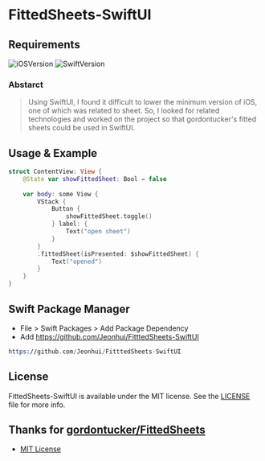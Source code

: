 # FittedSheets-SwiftUI

## Requirements

![iOSVersion](https://img.shields.io/badge/iOS-13-green.svg) 
![SwiftVersion](https://img.shields.io/badge/Swift-5-green.svg)

### Abstarct
> Using SwiftUI, I found it difficult to lower the minimum version of iOS, one of which was related to sheet.
> So, I looked for related technologies and worked on the project so that gordontucker's fitted sheets could be used in SwiftUI.

## Usage & Example

```swift
struct ContentView: View {
    @State var showFittedSheet: Bool = false
    
    var body: some View {
        VStack {
            Button {
                showFittedSheet.toggle()
            } label: {
                Text("open sheet")
            }
        }
        .fittedSheet(isPresented: $showFittedSheet) {
            Text("opened")
        }
    }
}
```

## Swift Package Manager
- File > Swift Packages > Add Package Dependency
- Add https://github.com/Jeonhui/FitttedSheets-SwiftUI
```asm
https://github.com/Jeonhui/FitttedSheets-SwiftUI
```

## License

FittedSheets-SwiftUI is available under the MIT license. See the [LICENSE](./LICENSE) file for more info.


## Thanks for [gordontucker/FittedSheets](https://github.com/gordontucker/FittedSheets)  
- [MIT License](https://github.com/gordontucker/FittedSheets)

